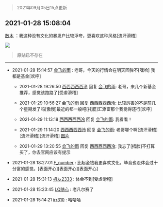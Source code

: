 > 2021年09月05日15点更新
<link rel="stylesheet" href="https://cdn.jsdelivr.net/gh/taotie6/sampleJSON@main/css/photo_show.css">


 ## 2021-01-28 15:08:04 

 [㪚木](https://www.coolapk.com/feed/24493371?shareKey=NjJlZjFhODJjYTg4NjEzMTc3YTk~) ：我这种没有文化的暴发户比较浮夸，更喜欢这种风格[流汗滑稽] 

<div class="album">
<img class="img-item" src="http://image.coolapk.com/feed/2021/0128/15/1081091_acfd2089_7683_3875@2682x1510.jpeg" />
</div>

> 原贴已不存在 

 ------- 

- 2021-01-28 15:14:57 [会飞的雨](uid=506984) : 老哥，今天的行情会在明天回弹不[嘿哈]
我都是基金[欢呼] 

    - 2021-01-28 19:26:50 [西西西西西泠](uid=3009916) 回复 [会飞的雨](uid=506984): 老哥，来几个新基金推荐，感觉该跑路了[受虐滑稽] 

    - 2021-01-29 10:56:27 [会飞的雨](uid=506984) 回复 [西西西西西泠](uid=3009916): 比较厉害的不是前几个星期发了吗[傲慢]最近的都一般吧[托腮]汇添富那个我觉得还行[欢呼] 

    - 2021-01-29 11:13:18 [西西西西西泠](uid=3009916) 回复 [会飞的雨](uid=506984): 我看看！ 

    - 2021-01-29 11:14:20 [西西西西西泠](uid=3009916) 回复 [会飞的雨](uid=506984): 老哥哪个啊[流汗滑稽][流汗滑稽][流汗滑稽] [图片](http://image.coolapk.com/feed/2021/0129/11/3009916_1a03097e_0059_8844@1440x3120.jpeg)

    - 2021-01-29 13:20:55 [会飞的雨](uid=506984) 回复 [西西西西西泠](uid=3009916): 我忘了[捂脸]不打算买了，你去官网应该有提示 

- 2021-01-28 18:27:01 [F_number](uid=3294719) : 比起金钱我更喜欢文化。毕竟也没体会过十分富的感觉。[表面开心][表面开心][表面开心] 

- 2021-01-28 15:31:13 [机友2333](uid=1842029) : 体会不到[受虐滑稽] 

- 2021-01-28 15:23:45 [LQ随心](uid=1002360) : 老凡尔赛了 

- 2021-01-28 15:14:21 [irr310](uid=636373) : 哈哈哈 

